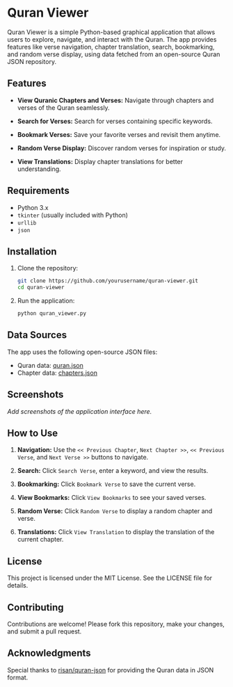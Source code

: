 # Quran Viewer

Quran Viewer is a simple Python-based graphical application that allows users to explore, navigate, and interact with the Quran. The app provides features like verse navigation, chapter translation, search, bookmarking, and random verse display, using data fetched from an open-source Quran JSON repository.

## Features

- **View Quranic Chapters and Verses:**
  Navigate through chapters and verses of the Quran seamlessly.

- **Search for Verses:**
  Search for verses containing specific keywords.

- **Bookmark Verses:**
  Save your favorite verses and revisit them anytime.

- **Random Verse Display:**
  Discover random verses for inspiration or study.

- **View Translations:**
  Display chapter translations for better understanding.

## Requirements

- Python 3.x
- `tkinter` (usually included with Python)
- `urllib`
- `json`

## Installation

1. Clone the repository:

   ```bash
   git clone https://github.com/yourusername/quran-viewer.git
   cd quran-viewer
   ```

2. Run the application:

   ```bash
   python quran_viewer.py
   ```

## Data Sources

The app uses the following open-source JSON files:

- Quran data: [quran.json](https://raw.githubusercontent.com/risan/quran-json/main/data/quran.json)
- Chapter data: [chapters.json](https://raw.githubusercontent.com/risan/quran-json/main/data/chapters/en.json)

## Screenshots

_Add screenshots of the application interface here._

## How to Use

1. **Navigation:**
   Use the `<< Previous Chapter`, `Next Chapter >>`, `<< Previous Verse`, and `Next Verse >>` buttons to navigate.

2. **Search:**
   Click `Search Verse`, enter a keyword, and view the results.

3. **Bookmarking:**
   Click `Bookmark Verse` to save the current verse.

4. **View Bookmarks:**
   Click `View Bookmarks` to see your saved verses.

5. **Random Verse:**
   Click `Random Verse` to display a random chapter and verse.

6. **Translations:**
   Click `View Translation` to display the translation of the current chapter.

## License

This project is licensed under the MIT License. See the LICENSE file for details.

## Contributing

Contributions are welcome! Please fork this repository, make your changes, and submit a pull request.

## Acknowledgments

Special thanks to [risan/quran-json](https://github.com/risan/quran-json) for providing the Quran data in JSON format.
